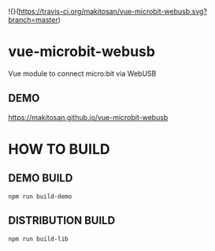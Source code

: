 !{}(https://travis-ci.org/makitosan/vue-microbit-webusb.svg?branch=master)

# vue-microbit-webusb
Vue module to connect micro:bit via WebUSB

## DEMO

https://makitosan.github.io/vue-microbit-webusb

# HOW TO BUILD
## DEMO BUILD

```
npm run build-demo
```

## DISTRIBUTION BUILD

```
npm run build-lib
```
